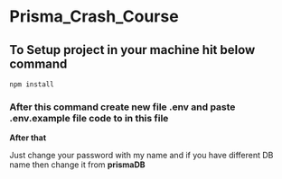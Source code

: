 # Prisma_Crash_Course

## To Setup project in your machine hit below command

`npm install`

### After this command create new file .env and paste .env.example file code to in this file

**After that**

Just change your password with my name and if you have different DB name then change it from **prismaDB**
